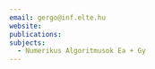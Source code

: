 ```yaml
---
email: gergo@inf.elte.hu
website: 
publications: 
subjects:
  - Numerikus Algoritmusok Ea + Gy
---
```

